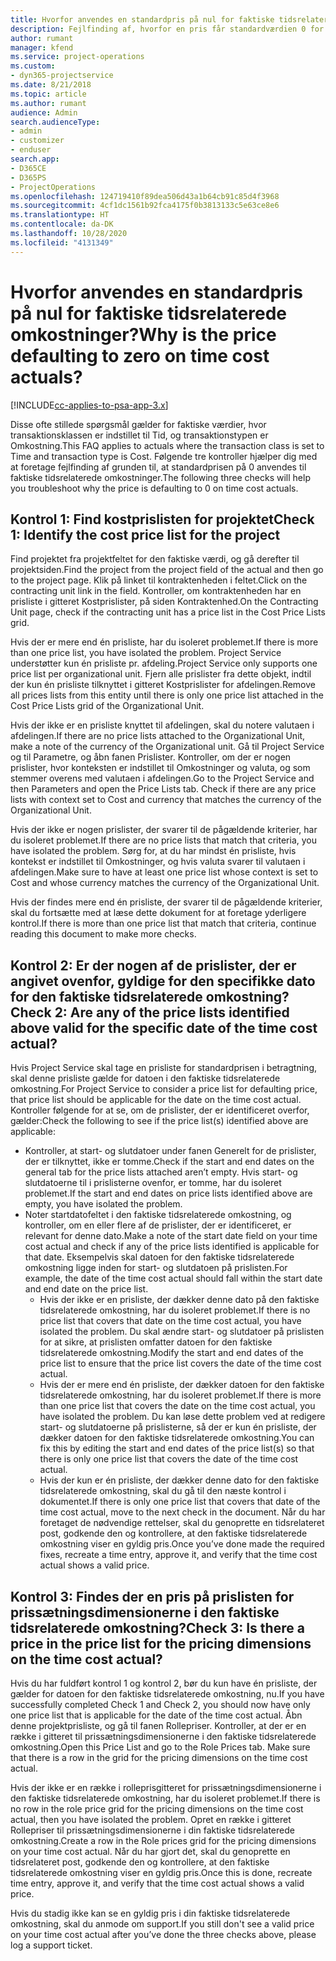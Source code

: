 ```yaml
---
title: Hvorfor anvendes en standardpris på nul for faktiske tidsrelaterede omkostninger?
description: Fejlfinding af, hvorfor en pris får standardværdien 0 for faktiske tidsrelaterede omkostninger.
author: rumant
manager: kfend
ms.service: project-operations
ms.custom:
- dyn365-projectservice
ms.date: 8/21/2018
ms.topic: article
ms.author: rumant
audience: Admin
search.audienceType:
- admin
- customizer
- enduser
search.app:
- D365CE
- D365PS
- ProjectOperations
ms.openlocfilehash: 124719410f89dea506d43a1b64cb91c85d4f3968
ms.sourcegitcommit: 4cf1dc1561b92fca4175f0b3813133c5e63ce8e6
ms.translationtype: HT
ms.contentlocale: da-DK
ms.lasthandoff: 10/28/2020
ms.locfileid: "4131349"
---
```

# <a name="why-is-the-price-defaulting-to-zero-on-time-cost-actuals"></a><span data-ttu-id="f42f4-103">Hvorfor anvendes en standardpris på nul for faktiske tidsrelaterede omkostninger?</span><span class="sxs-lookup"><span data-stu-id="f42f4-103">Why is the price defaulting to zero on time cost actuals?</span></span>

[!INCLUDE[cc-applies-to-psa-app-3.x](../includes/cc-applies-to-psa-app-3x.md)]

<span data-ttu-id="f42f4-104">Disse ofte stillede spørgsmål gælder for faktiske værdier, hvor transaktionsklassen er indstillet til Tid, og transaktionstypen er Omkostning.</span><span class="sxs-lookup"><span data-stu-id="f42f4-104">This FAQ applies to actuals where the transaction class is set to Time and transaction type is Cost.</span></span> <span data-ttu-id="f42f4-105">Følgende tre kontroller hjælper dig med at foretage fejlfinding af grunden til, at standardprisen på 0 anvendes til faktiske tidsrelaterede omkostninger.</span><span class="sxs-lookup"><span data-stu-id="f42f4-105">The following three checks will help you troubleshoot why the price is defaulting to 0 on time cost actuals.</span></span>
 
## <a name="check-1-identify-the-cost-price-list-for-the-project"></a><span data-ttu-id="f42f4-106">Kontrol 1: Find kostprislisten for projektet</span><span class="sxs-lookup"><span data-stu-id="f42f4-106">Check 1: Identify the cost price list for the project</span></span>

<span data-ttu-id="f42f4-107">Find projektet fra projektfeltet for den faktiske værdi, og gå derefter til projektsiden.</span><span class="sxs-lookup"><span data-stu-id="f42f4-107">Find the project from the project field of the actual and then go to the project page.</span></span> <span data-ttu-id="f42f4-108">Klik på linket til kontraktenheden i feltet.</span><span class="sxs-lookup"><span data-stu-id="f42f4-108">Click on the contracting unit link in the field.</span></span> <span data-ttu-id="f42f4-109">Kontroller, om kontraktenheden har en prisliste i gitteret Kostprislister, på siden Kontraktenhed.</span><span class="sxs-lookup"><span data-stu-id="f42f4-109">On the Contracting Unit page, check if the contracting unit has a price list in the Cost Price Lists grid.</span></span>

<span data-ttu-id="f42f4-110">Hvis der er mere end én prisliste, har du isoleret problemet.</span><span class="sxs-lookup"><span data-stu-id="f42f4-110">If there is more than one price list, you have isolated the problem.</span></span> <span data-ttu-id="f42f4-111">Project Service understøtter kun én prisliste pr. afdeling.</span><span class="sxs-lookup"><span data-stu-id="f42f4-111">Project Service only supports one price list per organizational unit.</span></span> <span data-ttu-id="f42f4-112">Fjern alle prislister fra dette objekt, indtil der kun én prisliste tilknyttet i gitteret Kostprislister for afdelingen.</span><span class="sxs-lookup"><span data-stu-id="f42f4-112">Remove all prices lists from this entity until there is only one price list attached in the Cost Price Lists grid of the Organizational Unit.</span></span>

<span data-ttu-id="f42f4-113">Hvis der ikke er en prisliste knyttet til afdelingen, skal du notere valutaen i afdelingen.</span><span class="sxs-lookup"><span data-stu-id="f42f4-113">If there are no price lists attached to the Organizational Unit, make a note of the currency of the Organizational unit.</span></span> <span data-ttu-id="f42f4-114">Gå til Project Service og til Parametre, og åbn fanen Prislister. Kontroller, om der er nogen prislister, hvor konteksten er indstillet til Omkostninger og valuta, og som stemmer overens med valutaen i afdelingen.</span><span class="sxs-lookup"><span data-stu-id="f42f4-114">Go to the Project Service and then Parameters and open the Price Lists tab. Check if there are any price lists with context set to Cost and currency that matches the currency of the Organizational Unit.</span></span>
 
<span data-ttu-id="f42f4-115">Hvis der ikke er nogen prislister, der svarer til de pågældende kriterier, har du isoleret problemet.</span><span class="sxs-lookup"><span data-stu-id="f42f4-115">If there are no price lists that match that criteria, you have isolated the problem.</span></span> <span data-ttu-id="f42f4-116">Sørg for, at du har mindst én prisliste, hvis kontekst er indstillet til Omkostninger, og hvis valuta svarer til valutaen i afdelingen.</span><span class="sxs-lookup"><span data-stu-id="f42f4-116">Make sure to have at least one price list whose context is set to Cost and whose currency matches the currency of the Organizational Unit.</span></span>

<span data-ttu-id="f42f4-117">Hvis der findes mere end én prisliste, der svarer til de pågældende kriterier, skal du fortsætte med at læse dette dokument for at foretage yderligere kontrol.</span><span class="sxs-lookup"><span data-stu-id="f42f4-117">If there is more than one price list that match that criteria, continue reading this document to make more checks.</span></span>

## <a name="check-2-are-any-of-the-price-lists-identified-above-valid-for-the-specific-date-of-the-time-cost-actual"></a><span data-ttu-id="f42f4-118">Kontrol 2: Er der nogen af de prislister, der er angivet ovenfor, gyldige for den specifikke dato for den faktiske tidsrelaterede omkostning?</span><span class="sxs-lookup"><span data-stu-id="f42f4-118">Check 2: Are any of the price lists identified above valid for the specific date of the time cost actual?</span></span>

<span data-ttu-id="f42f4-119">Hvis Project Service skal tage en prisliste for standardprisen i betragtning, skal denne prisliste gælde for datoen i den faktiske tidsrelaterede omkostning.</span><span class="sxs-lookup"><span data-stu-id="f42f4-119">For Project Service to consider a price list for defaulting price, that price list should be applicable for the date on the time cost actual.</span></span> <span data-ttu-id="f42f4-120">Kontroller følgende for at se, om de prislister, der er identificeret overfor, gælder:</span><span class="sxs-lookup"><span data-stu-id="f42f4-120">Check the following to see if the price list(s) identified above are applicable:</span></span>

- <span data-ttu-id="f42f4-121">Kontroller, at start- og slutdatoer under fanen Generelt for de prislister, der er tilknyttet, ikke er tomme.</span><span class="sxs-lookup"><span data-stu-id="f42f4-121">Check if the start and end dates on the general tab for the price lists attached aren’t empty.</span></span> <span data-ttu-id="f42f4-122">Hvis start- og slutdatoerne til i prislisterne ovenfor, er tomme, har du isoleret problemet.</span><span class="sxs-lookup"><span data-stu-id="f42f4-122">If the start and end dates on price lists identified above are empty, you have isolated the problem.</span></span> 
- <span data-ttu-id="f42f4-123">Noter startdatofeltet i den faktiske tidsrelaterede omkostning, og kontroller, om en eller flere af de prislister, der er identificeret, er relevant for denne dato.</span><span class="sxs-lookup"><span data-stu-id="f42f4-123">Make a note of the start date field on your time cost actual and check if any of the price lists identified is applicable for that date.</span></span> <span data-ttu-id="f42f4-124">Eksempelvis skal datoen for den faktiske tidsrelaterede omkostning ligge inden for start- og slutdatoen på prislisten.</span><span class="sxs-lookup"><span data-stu-id="f42f4-124">For example, the date of the time cost actual should fall within the start date and end date on the price list.</span></span> 
    - <span data-ttu-id="f42f4-125">Hvis der ikke er en prisliste, der dækker denne dato på den faktiske tidsrelaterede omkostning, har du isoleret problemet.</span><span class="sxs-lookup"><span data-stu-id="f42f4-125">If there is no price list that covers that date on the time cost actual, you have isolated the problem.</span></span> <span data-ttu-id="f42f4-126">Du skal ændre start- og slutdatoer på prislisten for at sikre, at prislisten omfatter datoen for den faktiske tidsrelaterede omkostning.</span><span class="sxs-lookup"><span data-stu-id="f42f4-126">Modify the start and end dates of the price list to ensure that the price list covers the date of the time cost actual.</span></span> 
    - <span data-ttu-id="f42f4-127">Hvis der er mere end én prisliste, der dækker datoen for den faktiske tidsrelaterede omkostning, har du isoleret problemet.</span><span class="sxs-lookup"><span data-stu-id="f42f4-127">If there is more than one price list that covers the date on the time cost actual, you have isolated the problem.</span></span> <span data-ttu-id="f42f4-128">Du kan løse dette problem ved at redigere start- og slutdatoerne på prislisterne, så der er kun én prisliste, der dækker datoen for den faktiske tidsrelaterede omkostning.</span><span class="sxs-lookup"><span data-stu-id="f42f4-128">You can fix this by editing the start and end dates of the price list(s) so that there is only one price list that covers the date of the time cost actual.</span></span> 
    - <span data-ttu-id="f42f4-129">Hvis der kun er én prisliste, der dækker denne dato for den faktiske tidsrelaterede omkostning, skal du gå til den næste kontrol i dokumentet.</span><span class="sxs-lookup"><span data-stu-id="f42f4-129">If there is only one price list that covers that date of the time cost actual, move to the next check in the document.</span></span>
<span data-ttu-id="f42f4-130">Når du har foretaget de nødvendige rettelser, skal du genoprette en tidsrelateret post, godkende den og kontrollere, at den faktiske tidsrelaterede omkostning viser en gyldig pris.</span><span class="sxs-lookup"><span data-stu-id="f42f4-130">Once you’ve done made the required fixes, recreate a time entry, approve it, and verify that the time cost actual shows a valid price.</span></span>

## <a name="check-3-is-there-a-price-in-the-price-list-for-the-pricing-dimensions-on-the-time-cost-actual"></a><span data-ttu-id="f42f4-131">Kontrol 3: Findes der en pris på prislisten for prissætningsdimensionerne i den faktiske tidsrelaterede omkostning?</span><span class="sxs-lookup"><span data-stu-id="f42f4-131">Check 3: Is there a price in the price list for the pricing dimensions on the time cost actual?</span></span>

<span data-ttu-id="f42f4-132">Hvis du har fuldført kontrol 1 og kontrol 2, bør du kun have én prisliste, der gælder for datoen for den faktiske tidsrelaterede omkostning, nu.</span><span class="sxs-lookup"><span data-stu-id="f42f4-132">If you have successfully completed Check 1 and Check 2, you should now have only one price list that is applicable for the date of the time cost actual.</span></span> <span data-ttu-id="f42f4-133">Åbn denne projektprisliste, og gå til fanen Rollepriser. Kontroller, at der er en række i gitteret til prissætningsdimensionerne i den faktiske tidsrelaterede omkostning.</span><span class="sxs-lookup"><span data-stu-id="f42f4-133">Open this Price List and go to the Role Prices tab. Make sure that there is a row in the grid for the pricing dimensions on the time cost actual.</span></span>

<span data-ttu-id="f42f4-134">Hvis der ikke er en række i rolleprisgitteret for prissætningsdimensionerne i den faktiske tidsrelaterede omkostning, har du isoleret problemet.</span><span class="sxs-lookup"><span data-stu-id="f42f4-134">If there is no row in the role price grid for the pricing dimensions on the time cost actual, then you have isolated the problem.</span></span> <span data-ttu-id="f42f4-135">Opret en række i gitteret Rollepriser til prissætningsdimensionerne i din faktiske tidsrelaterede omkostning.</span><span class="sxs-lookup"><span data-stu-id="f42f4-135">Create a row in the Role prices grid for the pricing dimensions on your time cost actual.</span></span> <span data-ttu-id="f42f4-136">Når du har gjort det, skal du genoprette en tidsrelateret post, godkende den og kontrollere, at den faktiske tidsrelaterede omkostning viser en gyldig pris.</span><span class="sxs-lookup"><span data-stu-id="f42f4-136">Once this is done, recreate time entry, approve it, and verify that the time cost actual shows a valid price.</span></span>
 
<span data-ttu-id="f42f4-137">Hvis du stadig ikke kan se en gyldig pris i din faktiske tidsrelaterede omkostning, skal du anmode om support.</span><span class="sxs-lookup"><span data-stu-id="f42f4-137">If you still don't see a valid price on your time cost actual after you’ve done the three checks above, please log a support ticket.</span></span>



